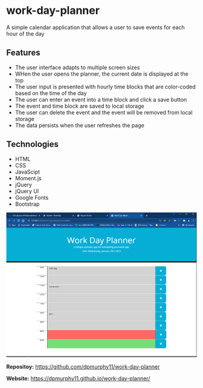 # work-day-planner
A simple calendar application that allows a user to save events for each hour of the day

## Features

* The user interface adapts to multiple screen sizes
* WHen the user opens the planner, the current date is displayed at the top
* The user input is presented with hourly time blocks that are color-coded based on the time of the day 
* The user can enter an event into a time block and click a save button
* The event and time block are saved to local storage
* The user can delete the event and the event will be removed from local storage
* The data persists when the user refreshes the page

## Technologies

* HTML
* CSS
* JavaScipt
* Moment.js
* jQuery
* jQuery UI
* Google Fonts
* Bootstrap

![Work Day Planner website screenshot](./Assets/images/work-day-planner.png)

**Repositoy:** <https://github.com/dpmurphy11/work-day-planner>

**Website:** <https://dpmurphy11.github.io/work-day-planner/>
